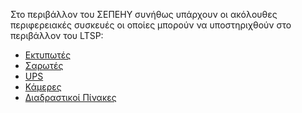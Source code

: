 Στο περιβάλλον του ΣΕΠΕΗΥ συνήθως υπάρχουν οι ακόλουθες περιφερειακές
συσκευές οι οποίες μπορούν να υποστηριχθούν στο περιβάλλον του LTSP:

  - [Εκτυπωτές](LTSP/Προχωρημένα/Εκτυπωτές)
  - [Σαρωτές](Προχωρημένα/Περιφερειακά/Σαρωτές)
  - [UPS](Προχωρημένα/Περιφερειακά/UPS)
  - [Κάμερες](Προχωρημένα/Περιφερειακά/Κάμερες)
  - [Διαδραστικοί
    Πίνακες](Προχωρημένα/Περιφερειακά/Διαδραστικοί)